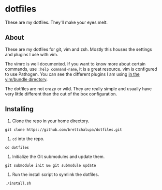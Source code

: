 # dotfiles

These are my dotfiles. They'll make your eyes melt.

## About

These are my dotfiles for git, vim and zsh. Mostly this houses the
settings and plugins I use with vim.

The vimrc is well documented. If you want to know more about certain commands,
use `:help command-name`, it is a great resource. vim is configured to use
Pathogen. You can see the different plugins I am using [in the vim/bundle
directory](https://github.com/brettchalupa/dotfiles/tree/master/vim/bundle).

The dotfiles are not crazy or wild. They are really simple and usually have very
little different than the out of the box configuration.


## Installing

1. Clone the repo in your home directory.

  `git clone https://github.com/brettchalupa/dotfiles.git`


1. `cd` into the repo.

  `cd dotfiles`

1. Initialize the Git submodules and update them.

  `git submodule init && git submodule update`

1. Run the install script to symlink the dotfiles.

  `./install.sh`
